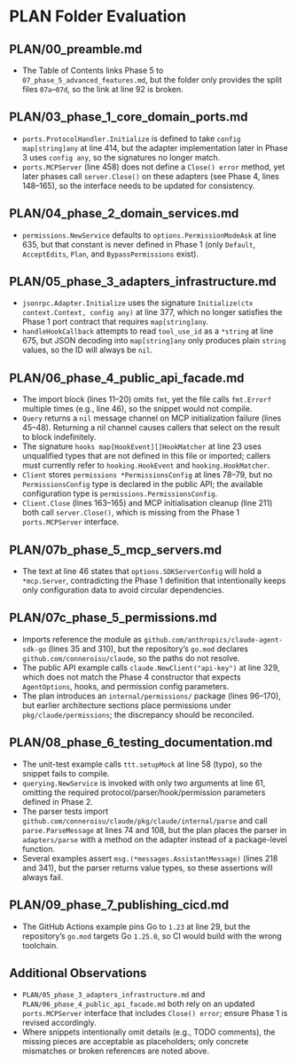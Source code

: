 # PLAN Folder Evaluation

## PLAN/00_preamble.md
- The Table of Contents links Phase 5 to `07_phase_5_advanced_features.md`, but the folder only provides the split files `07a`–`07d`, so the link at line 92 is broken.

## PLAN/03_phase_1_core_domain_ports.md
- `ports.ProtocolHandler.Initialize` is defined to take `config map[string]any` at line 414, but the adapter implementation later in Phase 3 uses `config any`, so the signatures no longer match.
- `ports.MCPServer` (line 458) does not define a `Close() error` method, yet later phases call `server.Close()` on these adapters (see Phase 4, lines 148–165), so the interface needs to be updated for consistency.

## PLAN/04_phase_2_domain_services.md
- `permissions.NewService` defaults to `options.PermissionModeAsk` at line 635, but that constant is never defined in Phase 1 (only `Default`, `AcceptEdits`, `Plan`, and `BypassPermissions` exist).

## PLAN/05_phase_3_adapters_infrastructure.md
- `jsonrpc.Adapter.Initialize` uses the signature `Initialize(ctx context.Context, config any)` at line 377, which no longer satisfies the Phase 1 port contract that requires `map[string]any`.
- `handleHookCallback` attempts to read `tool_use_id` as a `*string` at line 675, but JSON decoding into `map[string]any` only produces plain `string` values, so the ID will always be `nil`.

## PLAN/06_phase_4_public_api_facade.md
- The import block (lines 11–20) omits `fmt`, yet the file calls `fmt.Errorf` multiple times (e.g., line 46), so the snippet would not compile.
- `Query` returns a `nil` message channel on MCP initialization failure (lines 45–48). Returning a nil channel causes callers that select on the result to block indefinitely.
- The signature `hooks map[HookEvent][]HookMatcher` at line 23 uses unqualified types that are not defined in this file or imported; callers must currently refer to `hooking.HookEvent` and `hooking.HookMatcher`.
- `Client` stores `permissions *PermissionsConfig` at lines 78–79, but no `PermissionsConfig` type is declared in the public API; the available configuration type is `permissions.PermissionsConfig`.
- `Client.Close` (lines 163–165) and MCP initialisation cleanup (line 211) both call `server.Close()`, which is missing from the Phase 1 `ports.MCPServer` interface.

## PLAN/07b_phase_5_mcp_servers.md
- The text at line 46 states that `options.SDKServerConfig` will hold a `*mcp.Server`, contradicting the Phase 1 definition that intentionally keeps only configuration data to avoid circular dependencies.

## PLAN/07c_phase_5_permissions.md
- Imports reference the module as `github.com/anthropics/claude-agent-sdk-go` (lines 35 and 310), but the repository’s `go.mod` declares `github.com/conneroisu/claude`, so the paths do not resolve.
- The public API example calls `claude.NewClient("api-key")` at line 329, which does not match the Phase 4 constructor that expects `AgentOptions`, hooks, and permission config parameters.
- The plan introduces an `internal/permissions/` package (lines 96–170), but earlier architecture sections place permissions under `pkg/claude/permissions`; the discrepancy should be reconciled.

## PLAN/08_phase_6_testing_documentation.md
- The unit-test example calls `ttt.setupMock` at line 58 (typo), so the snippet fails to compile.
- `querying.NewService` is invoked with only two arguments at line 61, omitting the required protocol/parser/hook/permission parameters defined in Phase 2.
- The parser tests import `github.com/conneroisu/claude/pkg/claude/internal/parse` and call `parse.ParseMessage` at lines 74 and 108, but the plan places the parser in `adapters/parse` with a method on the adapter instead of a package-level function.
- Several examples assert `msg.(*messages.AssistantMessage)` (lines 218 and 341), but the parser returns value types, so these assertions will always fail.

## PLAN/09_phase_7_publishing_cicd.md
- The GitHub Actions example pins Go to `1.23` at line 29, but the repository’s `go.mod` targets Go `1.25.0`, so CI would build with the wrong toolchain.

## Additional Observations
- `PLAN/05_phase_3_adapters_infrastructure.md` and `PLAN/06_phase_4_public_api_facade.md` both rely on an updated `ports.MCPServer` interface that includes `Close() error`; ensure Phase 1 is revised accordingly.
- Where snippets intentionally omit details (e.g., TODO comments), the missing pieces are acceptable as placeholders; only concrete mismatches or broken references are noted above.

